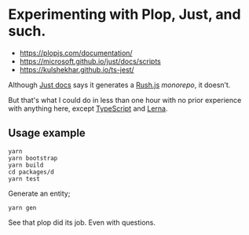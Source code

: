 # Experimenting with Plop, Just, and such.

- https://plopjs.com/documentation/
- https://microsoft.github.io/just/docs/scripts
- https://kulshekhar.github.io/ts-jest/

Although [Just docs](https://microsoft.github.io/just/docs/stacks-monorepo) says it generates a [Rush.js](https://rushjs.io) _monorepo_, it doesn’t.

But that's what I could do in less than one hour with no prior experience with anything here, except [TypeScript](https://www.typescriptlang.org/) and [Lerna](https://github.com/lerna/lerna).

## Usage example

```
yarn
yarn bootstrap
yarn build
cd packages/d
yarn test
```

Generate an entity;

```
yarn gen
```

See that plop did its job. Even with questions.
